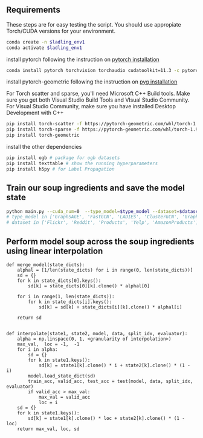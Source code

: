 
## Requirements

These steps are for easy testing the script. You should use appropiate Torch/CUDA versions for your environment. 
```bash
conda create -n $ladling_env1
conda activate $ladling_env1
```

install pytorch following the instruction on [pytorch installation](https://pytorch.org/get-started/locally/)

```bash
conda install pytorch torchvision torchaudio cudatoolkit=11.3 -c pytorch
```

install pytorch-geometric following the instruction on [pyg installation](https://pytorch-geometric.readthedocs.io/en/latest/notes/installation.html)

For Torch scatter and sparse, you'll need Microsoft C++ Build tools. Make sure you get both Visual Studio Build Tools 
and VIsual Studio Community. For Visual Studio Community, make sure you have installed Desktop Development with C++

```bash
pip install torch-scatter -f https://pytorch-geometric.com/whl/torch-1.9.0+cu113.html
pip install torch-sparse -f https://pytorch-geometric.com/whl/torch-1.9.0+cu113.html
pip install torch-geometric
```

install the other dependencies

```bash
pip install ogb # package for ogb datasets
pip install texttable # show the running hyperparameters
pip install h5py # for Label Propagation
```

## Train our soup ingredients and save the model state


```bash
python main.py --cuda_num=0  --type_model=$type_model --dataset=$dataset
# type_model in ['GraphSAGE', 'FastGCN', 'LADIES', 'ClusterGCN', 'GraphSAINT', 'SGC', 'SIGN', 'SIGN_MLP', 'LP_Adj', 'SAGN', 'GAMLP']
# dataset in ['Flickr', 'Reddit', 'Products', 'Yelp', 'AmazonProducts']
```

## Perform model soup across the soup ingredients using linear interpolation 

```
def merge_model(state_dicts):
    alphal = [1/len(state_dicts) for i in range(0, len(state_dicts))]
    sd = {}
    for k in state_dicts[0].keys():
        sd[k] = state_dicts[0][k].clone() * alphal[0]

    for i in range(1, len(state_dicts)):
        for k in state_dicts[i].keys():
            sd[k] = sd[k] + state_dicts[i][k].clone() * alphal[i]

    return sd


def interpolate(state1, state2, model, data, split_idx, evaluator):
    alpha = np.linspace(0, 1, <granularity of interpolation>)
    max_val,  loc = -1,  -1
    for i in alpha:
        sd = {}
        for k in state1.keys():
            sd[k] = state1[k].clone() * i + state2[k].clone() * (1 - i)
        model.load_state_dict(sd)
        train_acc, valid_acc, test_acc = test(model, data, split_idx, evaluator)
        if valid_acc > max_val:
            max_val = valid_acc
            loc = i
    sd = {}
    for k in state1.keys():
        sd[k] = state1[k].clone() * loc + state2[k].clone() * (1 - loc)
    return max_val, loc, sd
```
